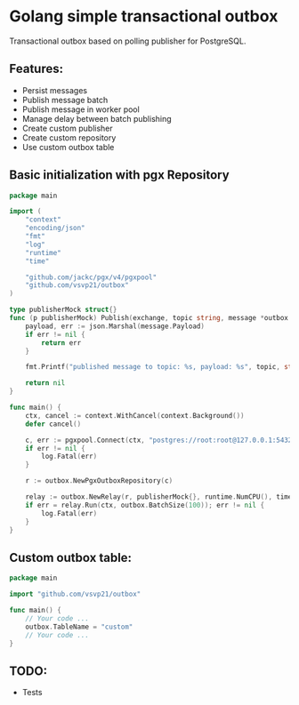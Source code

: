 # Golang simple transactional outbox

Transactional outbox based on polling publisher for PostgreSQL.

## Features:

* Persist messages
* Publish message batch
* Publish message in worker pool
* Manage delay between batch publishing
* Create custom publisher
* Create custom repository
* Use custom outbox table

## Basic initialization with pgx Repository

```go
package main

import (
	"context"
	"encoding/json"
	"fmt"
	"log"
	"runtime"
	"time"

	"github.com/jackc/pgx/v4/pgxpool"
	"github.com/vsvp21/outbox"
)

type publisherMock struct{}
func (p publisherMock) Publish(exchange, topic string, message *outbox.Message) error {
	payload, err := json.Marshal(message.Payload)
	if err != nil {
		return err
	}

	fmt.Printf("published message to topic: %s, payload: %s", topic, string(payload))

	return nil
}

func main() {
	ctx, cancel := context.WithCancel(context.Background())
	defer cancel()

	c, err := pgxpool.Connect(ctx, "postgres://root:root@127.0.0.1:5432/db_name")
	if err != nil {
		log.Fatal(err)
	}

	r := outbox.NewPgxOutboxRepository(c)

	relay := outbox.NewRelay(r, publisherMock{}, runtime.NumCPU(), time.Second)
	if err = relay.Run(ctx, outbox.BatchSize(100)); err != nil {
		log.Fatal(err)
	}
}
```
## Custom outbox table:

```go
package main

import "github.com/vsvp21/outbox"

func main() {
	// Your code ...
	outbox.TableName = "custom"
	// Your code ...
}
```

## TODO:

* Tests
